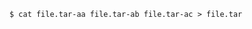 <!-- usedin: [ _includes/_inlines/Tutorials/common/1970-09-26-manage-backups] - layout:code post: 1970-09-26-manage-backups_unzip-your-backup -->

```
$ cat file.tar-aa file.tar-ab file.tar-ac > file.tar
```
